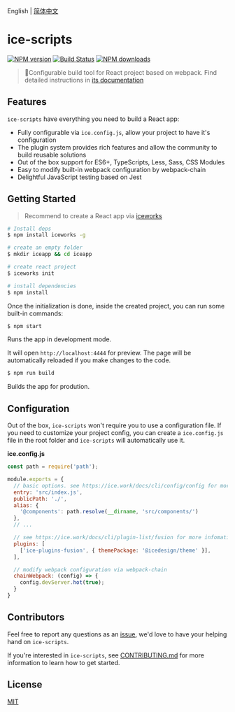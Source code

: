 English | [简体中文](./README_zh-CN.md)

# ice-scripts

[![NPM version](https://img.shields.io/npm/v/ice-scripts.svg?style=flat)](https://npmjs.org/package/ice-scripts)
[![Build Status](https://img.shields.io/travis/ice-lab/ice-scripts.svg?style=flat)](https://travis-ci.org/ice-lab/ice-scripts)
[![NPM downloads](https://img.shields.io/npm/dm/ice-scripts.svg?style=flat)](https://npmjs.org/package/ice-scripts)

> 🐒Configurable build tool for React project based on webpack. Find detailed instructions in [its documentation](https://ice.work/docs/cli/about)

## Features

`ice-scripts` have everything you need to build a React app:

* Fully configurable via `ice.config.js`, allow your project to have it's configuration
* The plugin system provides rich features and allow the community to build reusable solutions
* Out of the box support for ES6+, TypeScripts, Less, Sass, CSS Modules
* Easy to modify built-in webpack configuration by webpack-chain
* Delightful JavaScript testing based on Jest

## Getting Started

> Recommend to create a React app via [iceworks](https://ice.work/iceworks)

```bash
# Install deps
$ npm install iceworks -g

# create an empty folder
$ mkdir iceapp && cd iceapp

# create react project
$ iceworks init

# install dependencies
$ npm install
```

Once the initialization is done, inside the created project, you can run some built-in commands:

```bash
$ npm start
```

Runs the app in development mode.

It will open `http://localhost:4444` for preview. The page will be automatically reloaded if you make changes to the code.

```bash
$ npm run build
```
Builds the app for prodution.

## Configuration

Out of the box, `ice-scripts` won't require you to use a configuration file. If you need to customize your project config, you can create a `ice.config.js` file in the root folder and `ice-scripts` will automatically use it.

**ice.config.js**

```js
const path = require('path');

module.exports = {
  // basic options. see https://ice.work/docs/cli/config/config for more infomation
  entry: 'src/index.js',
  publicPath: './',
  alias: {
    '@components': path.resolve(__dirname, 'src/components/')
  },
  // ...

  // see https://ice.work/docs/cli/plugin-list/fusion for more infomation
  plugins: [
    ['ice-plugins-fusion', { themePackage: '@icedesign/theme' }],
  ],

  // modify webpack configuration via webpack-chain
  chainWebpack: (config) => {
    config.devServer.hot(true);
  }
}
```

## Contributors

Feel free to report any questions as an [issue](https://github.com/alibaba/ice/issues/new), we'd love to have your helping hand on `ice-scripts`.

If you're interested in `ice-scripts`, see [CONTRIBUTING.md](https://github.com/alibaba/ice/blob/master/.github/CONTRIBUTING.md) for more information to learn how to get started.

## License

[MIT](LICENSE)

